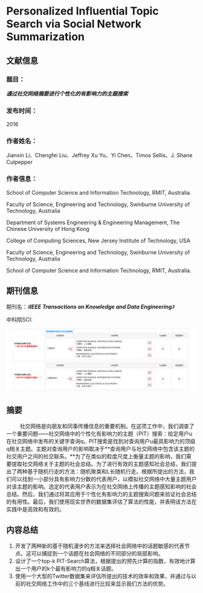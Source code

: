 # **Personalized Influential Topic Search via Social Network Summarization**

## 文献信息

### 题目：

***通过社交网络摘要进行个性化的有影响力的主题搜索***

### 	发布时间： 

2016

### 作者姓名：

Jianxin Li、Chengfei Liu、Jeffrey Xu Yu、Yi Chen、Timos Sellis、J. Shane Culpepper

### **作者信息：**

School of Computer Science and Information Technology, RMIT, Australia.

Faculty of Science, Engineering and Technology, Swinburne University of Technology, Australia

Department of Systems Engineering & Engineering Management, The Chinese University of Hong Kong

College of Computing Sciences, New Jersey Institute of Technology, USA

Faculty of Science, Engineering and Technology, Swinburne University of Technology, Australia

School of Computer Science and Information Technology, RMIT, Australia.

## 期刊信息

期刊名：*《**IEEE Transactions on Knowledge and Data Engineering**》*

中科院SCI:  

![sci分区](sci.png)



## 摘要

&emsp; &emsp; 社交网络是向朋友和同事传播信息的重要机制。在这项工作中，我们调查了一个重要问题——社交网络中的个性化有影响力的主题（PIT）搜索：给定用户u在社交网络中发布的关键字查询q，PIT搜索是找到对查询用户u最具影响力的顶级q相关主题。主题对查询用户的影响取决于**查询用户与社交网络中包含该主题的社交用户之间的社交联系。**为了在类似的粒度尺度上衡量主题的影响，我们需要提取社交网络关于主题的社会总结。为了进行有效的主题感知社会总结，我们提出了两种基于随机行走的方法：随机聚类和L长随机行走。根据所提出的方法，我们可以找到一小部分具有影响力分数的代表用户，以模拟社交网络中大量主题用户对该主题的影响。选定的代表用户表示为在社交网络上传播的主题感知影响的社会总结。然后，我们通过将其应用于个性化有影响力的主题搜索问题来验证社会总结的有用性。最后，我们使用现实世界的数据集评估了算法的性能，并表明该方法在实践中是高效和有效的。

## 内容总结

1. 开发了两种新的基于随机漫步的方法来选择社会网络中的话题敏感的代表节点。这可以捕捉到一个话题在社会网络的不同部分的局部影响。
2. 设计了一个top-k PIT-Search算法，根据提出的预先计算的指数，有效地计算出一个用户的k个最有影响力的q相关话题。
3. 使用一个大型的Twitter数据集来评估所提出的技术的效率和效果，并通过与以前的社交网络工作中的三个基线进行比较来显示我们方法的优势。
